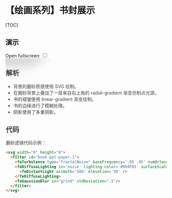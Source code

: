 # 【绘画系列】书封展示

[TOC]

## 演示

<div class="book-ppt-con">
  <label>Open fullscreen: </label>
  <input class="book-ppt-fs-select" type="checkbox" />
  <WHRatio h="68%">
    <div class="book-ppt">
      <div class="paper" />
      <div class="book">
        <div class="cover">
          <img src="https://mgear-image.oss-cn-shanghai.aliyuncs.com/css-draw/s2709063811.jpg" />
        </div>
        <img class="corner" src="https://mgear-image.oss-cn-shanghai.aliyuncs.com/css-draw/s2709063811.jpg" />
      </div>
    </div>
    <svg width="0" height="0">
      <filter id="book-ppt-paper-1">
        <feTurbulence type="fractalNoise" baseFrequency='.95 .95' numOctaves="80" result='noise' />
        <feDiffuseLighting in='noise' lighting-color='#004F85' surfaceScale='.8' result="grind">
          <feDistantLight azimuth='500' elevation='50' />
        </feDiffuseLighting>
        <feGaussianBlur in="grind" stdDeviation=".5"/>
      </filter>
    </svg>
  </WHRatio>
  <label>Open fullscreen: </label>
  <input class="book-ppt-fs-select" type="checkbox" />
  <WHRatio h="68%">
    <div class="book-ppt">
      <div class="paper" />
      <div class="book">
        <div class="cover">
          <img src="https://mgear-image.oss-cn-shanghai.aliyuncs.com/css-draw/s2830217111.jpg" />
        </div>
        <img class="corner" src="https://mgear-image.oss-cn-shanghai.aliyuncs.com/css-draw/s2830217111.jpg" />
      </div>
    </div>
    <svg width="0" height="0">
      <filter id="book-ppt-paper-2">
        <feTurbulence type="fractalNoise" baseFrequency='.95 .95' numOctaves="80" result='noise' />
        <feDiffuseLighting in='noise' lighting-color='#ddd' surfaceScale='.8' result="grind">
          <feDistantLight azimuth='500' elevation='50' />
        </feDiffuseLighting>
        <feGaussianBlur in="grind" stdDeviation=".5"/>
      </filter>
    </svg>
  </WHRatio>
  <label>Open fullscreen: </label>
  <input class="book-ppt-fs-select" type="checkbox" />
  <WHRatio h="68%">
    <div class="book-ppt">
      <div class="paper" />
      <div class="book">
        <div class="cover">
          <img src="https://mgear-image.oss-cn-shanghai.aliyuncs.com/css-draw/s3360190011.jpg" />
        </div>
        <img class="corner" src="https://mgear-image.oss-cn-shanghai.aliyuncs.com/css-draw/s3360190011.jpg" />
      </div>
    </div>
    <svg width="0" height="0">
      <filter id="book-ppt-paper-3">
        <feTurbulence type="fractalNoise" baseFrequency='.95 .95' numOctaves="80" result='noise' />
        <feDiffuseLighting in='noise' lighting-color='#7F191D' surfaceScale='.8' result="grind">
          <feDistantLight azimuth='500' elevation='50' />
        </feDiffuseLighting>
        <feGaussianBlur in="grind" stdDeviation=".5"/>
      </filter>
    </svg>
  </WHRatio>
</div>

<style>
  .book-ppt-fs-select:checked {
    position: fixed;
    top: 1em;
    left: 0;
    width: 100%;
    line-height: 3em;
    font-size: 1em;
    color: rgba(0,0,0,0.7);
    text-align: center;
    z-index: 99999;
  }
  .book-ppt-fs-select:checked:before {
    content: 'Close fullscreen';
  }
  .book-ppt-fs-select:checked + .wh-container {
    position: fixed;
    top: 0;
    left: 0;
    width: 100%;
    height: 100vh;
    z-index: 99998;
  }
  .book-ppt-fs-select:checked + .wh-container .book {
    min-width: 300px;
  }
  .book-ppt {
    position: relative;
    display: flex;
    justify-content: center;
    align-items: center;
    width: 100%;
    height: auto;
    overflow: hidden;
  }
  .book-ppt .paper {
    position: absolute;
    top: 0;
    left: 0;
    width: 100%;
    height: 100%;
  }
  .book-ppt .paper::before,
  .book-ppt .paper::after {
    content: '';
    position: absolute;
    top: 0;
    left: 0;
    width: 100%;
    height: 100%;
  }
  .book-ppt-con .wh-container:nth-child(3) .paper::before {
    filter: url(#book-ppt-paper-1);
  }
  .book-ppt-con .wh-container:nth-child(6) .paper::before {
    filter: url(#book-ppt-paper-2);
  }
  .book-ppt-con .wh-container:nth-child(9) .paper::before {
    filter: url(#book-ppt-paper-3);
  }
  .book-ppt .paper::after {
    background: radial-gradient(ellipse at 100% 0%, rgba(255,255,255,0.23), rgba(255,255,255,0.18) 50%, rgba(255,255,255,0.15) 70%, rgba(255,255,255,0));
  }
  .book-ppt .book {
    position: relative;
    margin-top: -1vh;
    margin-right: -1vh;
    width: 32%;
    max-width: 600px;
    font-size: 0;
    box-shadow: 
      -55px 40px 30px 0 rgb(0 0 0 / 10%), 
      -10px 10px 15px 5px rgb(0 0 0 / 10%), 
      -27px 25px 35px -5px rgb(0 0 0 / 20%);
    filter: drop-shadow(-20px 20px 15px rgba(0 0 0 / 65%));
  }
  .book-ppt .cover {
    position: absolute;
    width: 100%;
    height: 100%;
    z-index: 1;
  }
  .book-ppt .cover img { 
    border-radius: 2px;
    image-rendering: pixelated;
    image-rendering: -webkit-optimize-contrast;
  }
  .book-ppt .corner {
    filter: blur(1px);
  }
  .book-ppt .book::after {
    content: '';
    position: absolute;
    top: 0;
    left: 0;
    width: 100%;
    height: 100%;
    z-index: 2;
    background-repeat: no-repeat;
    background-image: 
      linear-gradient(to right, rgba(0,0,0,0.2) 0, rgba(255,255,255,0.18) 1%, transparent 1%),
      linear-gradient(to right, rgba(0,0,0,0.1) 0.2%, rgba(255,255,255,0.35) 1%, transparent 1.3%);
    background-size: 50% 100%, 50% 100%;
    background-position: 0% top, 9% top;
  }
</style>

## 解析

* 背景的磨砂质感使用 SVG 绘制。
* 在磨砂背景上叠加了一层来自右上角的 radial-gradient 渐变仿制点光源。
* 书的褶皱使用 linear-gradient 渐变绘制。
* 书的边缘进行了模糊处理。
* 阴影使用了多重阴影。

## 代码

磨砂滤镜代码示例：

```html
<svg width="0" height="0">
  <filter id="book-ppt-paper-1">
    <feTurbulence type="fractalNoise" baseFrequency='.95 .95' numOctaves="80" result='noise' />
    <feDiffuseLighting in='noise' lighting-color='#004F85' surfaceScale='.8' result="grind">
      <feDistantLight azimuth='500' elevation='50' />
    </feDiffuseLighting>
    <feGaussianBlur in="grind" stdDeviation=".5"/>
  </filter>
</svg>
```